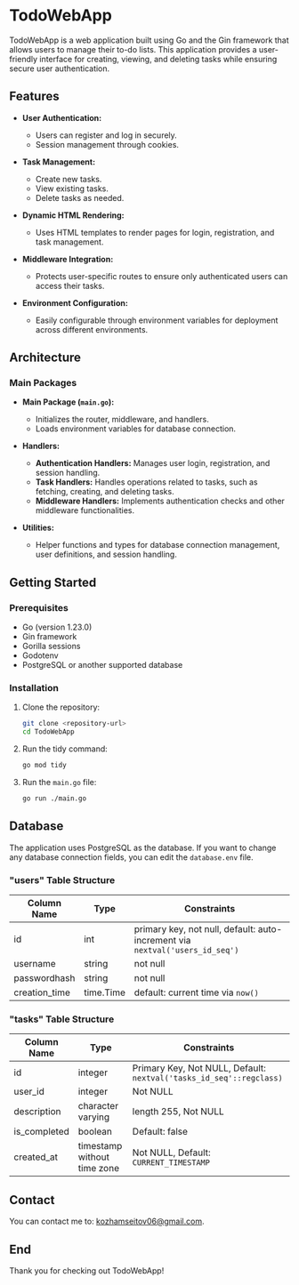# TodoWebApp

TodoWebApp is a web application built using Go and the Gin framework that allows users to manage their to-do lists. This application provides a user-friendly interface for creating, viewing, and deleting tasks while ensuring secure user authentication.

## Features

- **User Authentication:** 
  - Users can register and log in securely.
  - Session management through cookies.

- **Task Management:**
  - Create new tasks.
  - View existing tasks.
  - Delete tasks as needed.

- **Dynamic HTML Rendering:**
  - Uses HTML templates to render pages for login, registration, and task management.

- **Middleware Integration:**
  - Protects user-specific routes to ensure only authenticated users can access their tasks.

- **Environment Configuration:**
  - Easily configurable through environment variables for deployment across different environments.

## Architecture

### Main Packages

- **Main Package (`main.go`):**
  - Initializes the router, middleware, and handlers.
  - Loads environment variables for database connection.

- **Handlers:**
  - **Authentication Handlers:** Manages user login, registration, and session handling.
  - **Task Handlers:** Handles operations related to tasks, such as fetching, creating, and deleting tasks.
  - **Middleware Handlers:** Implements authentication checks and other middleware functionalities.

- **Utilities:**
  - Helper functions and types for database connection management, user definitions, and session handling.

## Getting Started

### Prerequisites

- Go (version 1.23.0)
- Gin framework
- Gorilla sessions
- Godotenv
- PostgreSQL or another supported database

### Installation

1. Clone the repository:
    ```bash
    git clone <repository-url>
    cd TodoWebApp
    ```
2. Run the tidy command:
    ```bash
    go mod tidy
    ```
3. Run the `main.go` file:
    ```bash
    go run ./main.go
    ```

## Database

The application uses PostgreSQL as the database. If you want to change any database connection fields, you can edit the `database.env` file.

### "users" Table Structure

| Column Name    | Type       | Constraints                                   |
|----------------|------------|-----------------------------------------------|
| id             | int        | primary key, not null, default: auto-increment via `nextval('users_id_seq')` |
| username       | string     | not null                                     |
| passwordhash   | string     | not null                                     |
| creation_time  | time.Time  | default: current time via `now()`            |

### "tasks" Table Structure

| Column Name    | Type       | Constraints                                   |
|----------------|------------|-----------------------------------------------|
| id             | integer    | Primary Key, Not NULL, Default: `nextval('tasks_id_seq'::regclass)` |
| user_id        | integer    | Not NULL                                     |
| description    | character varying | length 255, Not NULL                  |
| is_completed    | boolean    | Default: false                               |
| created_at     | timestamp without time zone | Not NULL, Default: `CURRENT_TIMESTAMP` |

## Contact

You can contact me to: [kozhamseitov06@gmail.com](mailto:kozhamseitov06@gmail.com).

## End

Thank you for checking out TodoWebApp!